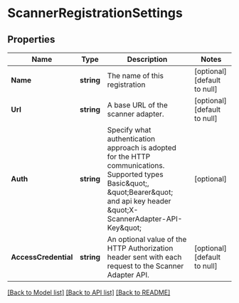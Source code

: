 # ScannerRegistrationSettings

## Properties
Name | Type | Description | Notes
------------ | ------------- | ------------- | -------------
**Name** | **string** | The name of this registration | [optional] [default to null]
**Url** | **string** | A base URL of the scanner adapter. | [optional] [default to null]
**Auth** | **string** | Specify what authentication approach is adopted for the HTTP communications. Supported types Basic\&quot;, \&quot;Bearer\&quot; and api key header \&quot;X-ScannerAdapter-API-Key\&quot;  | [optional] 
**AccessCredential** | **string** | An optional value of the HTTP Authorization header sent with each request to the Scanner Adapter API.  | [optional] [default to null]

[[Back to Model list]](../README.md#documentation-for-models) [[Back to API list]](../README.md#documentation-for-api-endpoints) [[Back to README]](../README.md)

